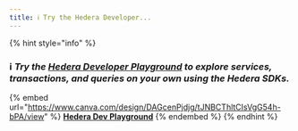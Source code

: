 ```yaml
---
title: ℹ️ Try the Hedera Developer...
---
```


{% hint style="info" %}
### ℹ️ _**Try the**_ [_**Hedera Developer Playground**_](https://portal.hedera.com/playground) _**to explore services, transactions, and queries on your own using the Hedera SDKs.**_

{% embed url="https://www.canva.com/design/DAGcenPjdjg/tJNBCThltCIsVgG54h-bPA/view" %}
[**Hedera Dev Playground**](https://portal.hedera.com/playground)
{% endembed %}
{% endhint %}
